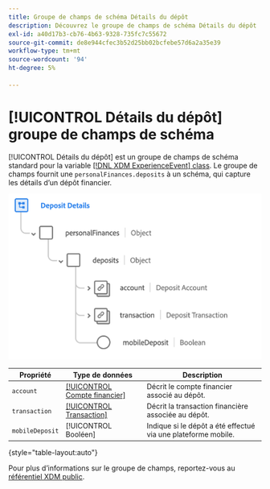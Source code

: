 ```yaml
---
title: Groupe de champs de schéma Détails du dépôt
description: Découvrez le groupe de champs de schéma Détails du dépôt .
exl-id: a40d17b3-cb76-4b63-9328-735fc7c55672
source-git-commit: de8e944cfec3b52d25bb02bcfebe57d6a2a35e39
workflow-type: tm+mt
source-wordcount: '94'
ht-degree: 5%

---
```


# [!UICONTROL Détails du dépôt] groupe de champs de schéma

[!UICONTROL Détails du dépôt] est un groupe de champs de schéma standard pour la variable [[!DNL XDM ExperienceEvent] class](../../classes/experienceevent.md). Le groupe de champs fournit une `personalFinances.deposits` à un schéma, qui capture les détails d’un dépôt financier.

![](../../images/field-groups/deposit-details.png)

| Propriété | Type de données | Description |
| --- | --- | --- |
| `account` | [[!UICONTROL Compte financier]](../../data-types/financial-account.md) | Décrit le compte financier associé au dépôt. |
| `transaction` | [[!UICONTROL Transaction]](../../data-types/transaction.md) | Décrit la transaction financière associée au dépôt. |
| `mobileDeposit` | [!UICONTROL Booléen] | Indique si le dépôt a été effectué via une plateforme mobile. |

{style="table-layout:auto"}

Pour plus d’informations sur le groupe de champs, reportez-vous au [référentiel XDM public](https://github.com/adobe/xdm/blob/master/docs/reference/fieldgroups/experience-event/industry-verticals/experienceevent-deposit-details.schema.json).
